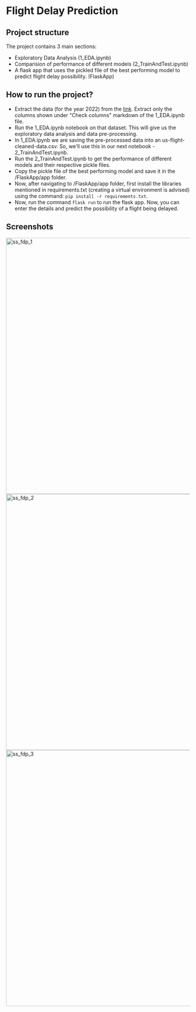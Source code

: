 # Flight Delay Prediction

## Project structure
The project contains 3 main sections:
- Exploratory Data Analysis (1_EDA.ipynb)
- Comparision of performance of different models (2_TrainAndTest.ipynb)
- A flask app that uses the pickled file of the best performing model to predict flight delay possibility. (FlaskApp)

## How to run the project?
- Extract the data (for the year 2022) from the [link](https://www.transtats.bts.gov/DL_SelectFields.aspx?gnoyr_VQ=FGJ&QO_fu146_anzr=b0-gvzr). Extract only the columns shown under "Check columns" markdown of the 1_EDA.ipynb file.
- Run the 1_EDA.ipynb notebook on that dataset. This will give us the exploratory data analysis and data pre-processing.
- In 1_EDA.ipynb we are saving the pre-processed data into an us-flight-cleaned-data.csv. So, we'll use this in our next notebook - 2_TrainAndTest.ipynb.
- Run the 2_TrainAndTest.ipynb to get the performance of different models and their respective pickle files.
- Copy the pickle file of the best performing model and save it in the /FlaskApp/app folder.
- Now, after navigating to /FlaskApp/app folder, first install the libraries mentioned in requirements.txt (creating a virtual environment is advised) using the command: ```pip install -r requirements.txt```.
- Now, run the command ```flask run``` to run the flask app. Now, you can enter the details and predict the possibility of a flight being delayed.

## Screenshots

<img width="700" alt="ss_fdp_1" src="https://github.com/gkseehra/Flight-Delay-Prediction/assets/35463826/47575f92-68fb-4a76-a878-c23b2c8a10d8">

<img width="700" alt="ss_fdp_2" src="https://github.com/gkseehra/Flight-Delay-Prediction/assets/35463826/6d8f8b96-1ce7-4145-b945-b8b702ea8e0b">

<img width="700" alt="ss_fdp_3" src="https://github.com/gkseehra/Flight-Delay-Prediction/assets/35463826/bd9aa08d-527a-44fe-9ad0-2282f6ae6067">
